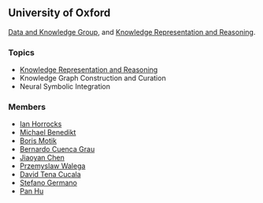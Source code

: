 ## University of Oxford

[Data and Knowledge Group](https://www.cs.ox.ac.uk/isg/), and [Knowledge Representation and Reasoning](https://www.cs.ox.ac.uk/isg/krr/).

### Topics
- [Knowledge Representation and Reasoning](https://www.cs.ox.ac.uk/activities/knowledge/)
- Knowledge Graph Construction and Curation
- Neural Symbolic Integration

### Members
- [Ian Horrocks](http://www.cs.ox.ac.uk/ian.horrocks/)
- [Michael Benedikt](https://www.cs.ox.ac.uk/people/michael.benedikt/)
- [Boris Motik](http://www.cs.ox.ac.uk/boris.motik/)
- [Bernardo Cuenca Grau](https://www.cs.ox.ac.uk/people/bernardo.cuencagrau/)
- [Jiaoyan Chen](https://www.cs.ox.ac.uk/isg/people/jiaoyan.chen/)
- [Przemyslaw Walega](https://sites.google.com/site/pawalega/)
- [David Tena Cucala](https://www.cs.ox.ac.uk/people/david.tenacucala/)
- [Stefano Germano](https://www.cs.ox.ac.uk/people/stefano.germano/)
- [Pan Hu](http://www.cs.ox.ac.uk/people/pan.hu/)


